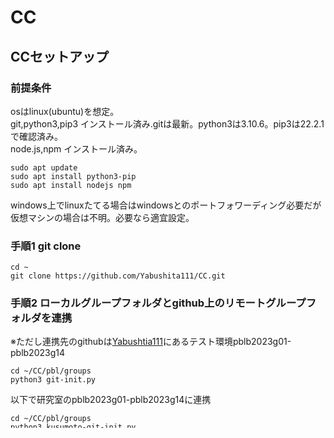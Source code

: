 # CC
## CCセットアップ
### 前提条件
osはlinux(ubuntu)を想定。\
git,python3,pip3 インストール済み.gitは最新。python3は3.10.6。pip3は22.2.1で確認済み。\
node.js,npm インストール済み。
```
sudo apt update
sudo apt install python3-pip
sudo apt install nodejs npm
```
windows上でlinuxたてる場合はwindowsとのポートフォワーディング必要だが仮想マシンの場合は不明。必要なら適宜設定。
### 手順1 git clone
```
cd ~
git clone https://github.com/Yabushita111/CC.git
```
### 手順2 ローカルグループフォルダとgithub上のリモートグループフォルダを連携
※ただし連携先のgithubは[Yabushtia111](https://github.com/Yabushita111)にあるテスト環境pblb2023g01-pblb2023g14
```
cd ~/CC/pbl/groups
python3 git-init.py
```
以下で研究室のpblb2023g01-pblb2023g14に連携
```
cd ~/CC/pbl/groups
python3 kusumoto-git-init.py
```
### 手順4 slack appのトークンを設定ファイルに登録
```
cd ~/CC/pbl/groups
python3 make-env.py
```
### 手順5 必要なpythonパッケージをインストール
`pip3 install -r ~/CC/requirements.txt`
### 手順6 プロセスvcli(jsonをboardに送信する),battlesnake(ゲームを実行する)のpathを通す
以下をbashrcに記述
```
# make path for battlesnake
export PATH=$PATH:/ホームディレクトリ/CC/Battlesnake-rules/cli/battlesnake
export PATH=$PATH:/ホームディレクトリ/CC//Virtual-CLI
```
sourceした後、vcli,battlesnakeを実行しパスが通っているか確かめると良い。
## 起動方法
rproxyを適切なipアドレスに変更\
CC/reset.pyの実行でサーバ初期化(webの記事、図、gameのログ全削除)


### cc-replayサーバ起動
nodejsのバージョンがある程度上がるとサーバ起動しない。\
boardフォルダ内でP`export NODE_OPTIONS=--openssl-legacy-provider`実行してから`npm start`するとよい。
```
cd ~/CC/cc-replay
npm start
```
### deployサーバ起動
```
cd ~/CC/pbl/groups
python3 deploy.py
```
### webサーバ起動
```
cd ~/CC/result
python3 server.py
```
## つまるところ
privateの最初の実行でdeploy.pyがgit pullする際にユーザ名とパスワードの入力要求するかも\
vcliであるCC/Virutal-CLI/main.go改変する場合は[go](https://virment.com/how-to-install-latest-go-lang-on-linux/)インストール必要
## 課題
#### 開発
- [ ] vcliの改変
- [x] replテスト
- [ ] duel実装
#### slack
- [ ] 画像とurlを1メッセージでpost
- [ ] 画像だけでなくて"g9 commit"や，どうランクが変動したかなどのメッセージ
- [x] appの名前をcc-botに変更し,アイコンつける
- [x] 画像の縦軸に"rank"とつける
- [ ] 画像の横軸の斜めフォントを縦に変更

#### 初回授業
初夏授業時に簡単な説明．スライド1p,max5m程度．
"藪下です．研究の一環でccというツールを導入します．...もしよろしければ使ってください．"くらいの説明はあるべき．ccの主張はすべき．中間発表の焼き直しでよい。

#### wepページ
- [x] 図を含めて左寄せにする
- [x] タイトルを"PBLB2023 対戦結果速報"とかに変える．
- [ ] "g1 commit"の下にサブタイトル的にで日付を入れる
- [ ] 画像のグループ一覧は自然な形にする
- [ ] それに合わせて表も2段組にする．可読性のために🔴group1 とかにする．
- [ ] aタグで各commitにタグつける．slackに送るurlもそれに飛べるようにする．(#commit-id)
- [ ] 表の桁はmaxの3桁に合わせる．形が不変な表．
- [x] tdのカーソルを切る．aタグいれたのでもういらない．
- [ ] helpリンク or how to ある方が良い



